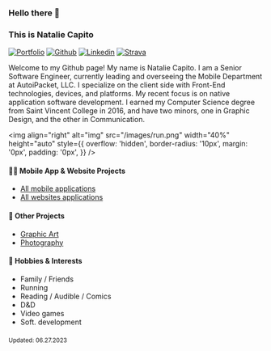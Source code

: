 ### Hello there 👋 
### This is Natalie Capito

[![Portfolio](https://img.shields.io/badge/-Github-000?style=flat&logo=Github&logoColor=white)](https://sleepylunadesigns.com/)
[![Github](https://img.shields.io/badge/-Github-000?style=flat&logo=Github&logoColor=white)](https://github.com/nataliecapito)
[![Linkedin](https://img.shields.io/badge/-LinkedIn-blue?style=flat&logo=Linkedin&logoColor=white)](https://www.linkedin.com/in/natalie-capito-33130112b/)
[![Strava](https://img.shields.io/badge/-Gmail-c14438?style=flat&logo=Gmail&logoColor=white)](https://www.strava.com/athletes/71219674)

<p align="left">
    <div style={{ fontSize: '12px' }}>
        <div
            style={{
                justifyContent: 'flex-start',
                flexDirection: 'row',
                alignItems: 'center',
                flexWrap: 'wrap',
                display: 'flex',
            }}
        >
            <i class="devicon-android-plain colored"></i>
            <i class="devicon-androidstudio-plain colored"></i>
            <i class="devicon-apple-original colored"></i>
            <i class="devicon-atom-original colored"></i>
            <i class="devicon-bitbucket-original-wordmark colored"></i>
            <i class="devicon-chrome-plain-wordmark colored"></i>
            <i class="devicon-confluence-original-wordmark colored"></i>
            <i class="devicon-css3-plain-wordmark colored"></i>
            <i class="devicon-eslint-original-wordmark colored"></i>
            <i class="devicon-firebase-plain-wordmark colored"></i>
            <i class="devicon-firefox-plain-wordmark colored"></i>
            <i class="devicon-git-plain-wordmark colored"></i>
            <i class="devicon-github-original-wordmark colored"></i>
            <i class="devicon-gradle-plain-wordmark colored"></i>
            <i class="devicon-html5-plain-wordmark colored"></i>
            <i class="devicon-ie10-original colored"></i>
            <i class="devicon-javascript-plain colored"></i>
            <i class="devicon-jest-plain colored"></i>
            <i class="devicon-jira-plain colored"></i>
            <i class="devicon-nodejs-plain colored"></i>
            <i class="devicon-npm-original-wordmark colored"></i>
            <i class="devicon-objectivec-plain colored"></i>
            <i class="devicon-photoshop-plain colored"></i>
            <i class="devicon-react-original-wordmark colored"></i>
            <i class="devicon-redux-original colored"></i>
            <i class="devicon-safari-plain-wordmark colored"></i>
            <i class="devicon-sass-original colored"></i>
            <i class="devicon-slack-plain-wordmark colored"></i>
            <i class="devicon-sourcetree-original-wordmark colored"></i>
            <i class="devicon-swift-plain-wordmark colored"></i>
            <i class="devicon-trello-plain-wordmark colored"></i>
            <i class="devicon-typescript-plain colored"></i>
            <i class="devicon-vscode-plain colored"></i>
            <i class="devicon-xcode-plain colored"></i>
        </div>
    </div>
</p>

Welcome to my Github page! My name is Natalie Capito. I am a Senior Software Engineer, currently leading and overseeing the Mobile Department at AutoiPacket, LLC. I specialize on the client side with Front-End technologies, devices, and platforms. My recent focus is on native application software development. I earned my Computer Science degree from Saint Vincent College in 2016, and have two minors, one in Graphic Design, and the other in Communication.

<img 
    align="right" 
    alt="img" 
    src="/images/run.png" 
    width="40%" 
    height="auto" 
    style={{ 
        overflow: 'hidden', 
        border-radius: '10px',
        margin: '0px',
        padding: '0px',
    }}
/>

#### 👨‍💻 Mobile App & Website Projects
- [All mobile applications](https://github.com/nataliecapito/All-MobileApps)
- [All websites applications](https://github.com/nataliecapito/All-Websites)

#### 🌱 Other Projects 
- [Graphic Art](https://photos.app.goo.gl/bUb9qQmxvQ56SaYh6)
- [Photography](https://photos.app.goo.gl/enNMhKWtqmFwa5Aw5)

#### 🔭 Hobbies & Interests
- Family / Friends
- Running
- Reading / Audible / Comics
- D&D
- Video games
- Soft. development

<sub>Updated: 06.27.2023</sub>